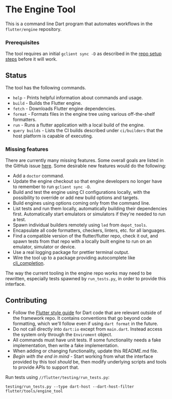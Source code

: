 # The Engine Tool

This is a command line Dart program that automates workflows in the
`flutter/engine` repository.

### Prerequisites

The tool requires an initial `gclient sync -D` as described in the [repo setup
steps](https://github.com/flutter/flutter/wiki/Setting-up-the-Engine-development-environment#getting-the-source)
before it will work.

## Status

The tool has the following commands.

* `help` - Prints helpful information about commands and usage.
* `build` - Builds the Flutter engine.
* `fetch` - Downloads Flutter engine dependencies.
* `format` - Formats files in the engine tree using various off-the-shelf
formatters.
* `run` - Runs a flutter application with a local build of the engine.
* `query builds` - Lists the CI builds described under `ci/builders` that the
host platform is capable of executing.

### Missing features

There are currently many missing features. Some overall goals are listed in the
GitHub issue [here](https://github.com/flutter/flutter/issues/132807). Some
desirable new features would do the following:

* Add a `doctor` command.
* Update the engine checkout so that engine developers no longer have to remember
to run `gclient sync -D`.
* Build and test the engine using CI configurations locally, with the
possibility to override or add new build options and targets.
* Build engines using options coming only from the command line.
* List tests and run them locally, automatically building their dependencies
first. Automatically start emulators or simulators if they're needed to run a
test.
* Spawn individual builders remotely using `led` from `depot_tools`.
* Encapsulate all code formatters, checkers, linters, etc. for all languages.
* Find a compatible version of the flutter/flutter repo, check it out, and spawn
tests from that repo with a locally built engine to run on an emulator,
simulator or device.
* Use a real logging package for prettier terminal output.
* Wire the tool up to a package providing autocomplete like
[cli_completion](https://pub.dev/packages/cli_completion.).

The way the current tooling in the engine repo works may need to be rewritten,
especially tests spawned by `run_tests.py`, in order to provide this interface.

## Contributing

* Follow the [Flutter style guide](https://github.com/flutter/flutter/wiki/Style-guide-for-Flutter-repo)
for Dart code that are relevant outside of the framework repo. It contains
conventions that go beyond code formatting, which
we'll follow even if using `dart format` in the future.
* Do not call directly into `dart:io` except from `main.dart`. Instead access
the system only through the `Enviroment` object.
* All commands must have unit tests. If some functionality needs a fake
implementation, then write a fake implementation.
* When adding or changing functionality, update this README.md file.
* *Begin with the end in mind* - Start working from what the interface provided
by this tool *should* be, then modify underlying scripts and tools to provide
APIs to support that.

Run tests using `//flutter/testing/run_tests.py`:

```shell
testing/run_tests.py --type dart-host --dart-host-filter flutter/tools/engine_tool
```
